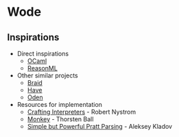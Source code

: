 # Wode

## Inspirations

- Direct inspirations
  - [OCaml](https://ocaml.org/)
  - [ReasonML](https://reasonml.github.io/)
- Other similar projects
  - [Braid](https://github.com/joshsharp/braid)
  - [Have](https://github.com/vrok/have)
  - [Oden](https://oden-lang.github.io/)
- Resources for implementation
  - [Crafting Interpreters](https://craftinginterpreters.com) - Robert Nystrom
  - [Monkey](https://monkeylang.org/) - Thorsten Ball
  - [Simple but Powerful Pratt Parsing](https://matklad.github.io/2020/04/13/simple-but-powerful-pratt-parsing.html) - Aleksey Kladov
